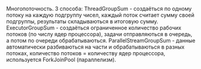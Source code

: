 Многопоточность.
3 способа:
ThreadGroupSum - создаёться по одному потоку на каждую подгруппу чисел, каждый поток считает сумму своей подгруппы, результаты складываються в итоговую сумму.
ExecutorGroupSum - создаёться ограниченное количество рабочих потоков (по числу ядер процессора), задачи отправляються в очередь, а потом по очереди обрабатываються.
ParallelStreamGroupSum - данные автоматически разбиваються на части и обрабатываються в разных потоках, количество потоков = количеству ядер процессора, используется ForkJoinPool (параллелизм).
